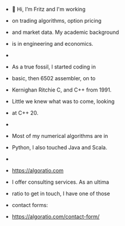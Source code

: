- 👋 Hi, I’m Fritz and I'm working
- on trading algorithms, option pricing
- and market data. My academic background
- is in engineering and economics.
- 
- As a true fossil, I started coding in
- basic, then 6502 assembler, on to
- Kernighan Ritchie C, and C++ from 1991.
- Little we knew what was to come, looking
- at C++ 20.
- 
- Most of my numerical algorithms are in
- Python, I also touched Java and Scala.
-  
- https://algoratio.com

- I offer consulting services. As an ultima
- ratio to get in touch, I have one of those
- contact forms:
- https://algoratio.com/contact-form/
 
<!---
algoratio/algoratio is a ✨ special ✨ repository because its `README.md` (this file) appears on your GitHub profile.
You can click the Preview link to take a look at your changes.
--->
